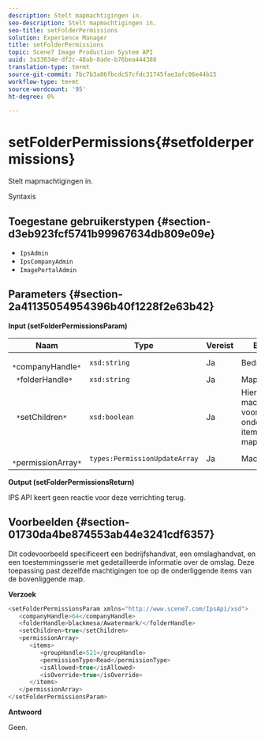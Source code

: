 ```yaml
---
description: Stelt mapmachtigingen in.
seo-description: Stelt mapmachtigingen in.
seo-title: setFolderPermissions
solution: Experience Manager
title: setFolderPermissions
topic: Scene7 Image Production System API
uuid: 3a33034e-df2c-48ab-8ade-b76bea444388
translation-type: tm+mt
source-git-commit: 7bc7b3a86fbcdc57cfdc31745fae3afc06e44b15
workflow-type: tm+mt
source-wordcount: '95'
ht-degree: 0%

---
```



# setFolderPermissions{#setfolderpermissions}

Stelt mapmachtigingen in.

Syntaxis

## Toegestane gebruikerstypen {#section-d3eb923fcf5741b99967634db809e09e}

* `IpsAdmin`
* `IpsCompanyAdmin`
* `ImagePortalAdmin`

## Parameters {#section-2a41135054954396b40f1228f2e63b42}

**Input (setFolderPermissionsParam)**

| Naam | Type | Vereist | Beschrijving |
|---|---|---|---|
| ` *`companyHandle`*` | `xsd:string` | Ja | Bedrijfshandgreep. |
| ` *`folderHandle`*` | `xsd:string` | Ja | Mapgreep. |
| ` *`setChildren`*` | `xsd:boolean` | Ja | Hiermee stelt u machtigingen in voor onderliggende items die tot de map behoren. |
| ` *`permissionArray`*` | `types:PermissionUpdateArray` | Ja | Machtigingenarray. |

**Output (setFolderPermissionsReturn)**

IPS API keert geen reactie voor deze verrichting terug.

## Voorbeelden {#section-01730da4be874553ab44e3241cdf6357}

Dit codevoorbeeld specificeert een bedrijfshandvat, een omslaghandvat, en een toestemmingsserie met gedetailleerde informatie over de omslag. Deze toepassing past dezelfde machtigingen toe op de onderliggende items van de bovenliggende map.

**Verzoek**

```java
<setFolderPermissionsParam xmlns="http://www.scene7.com/IpsApi/xsd">
   <companyHandle>64</companyHandle>
   <folderHandle>blackmesa/Awatermark/</folderHandle>
   <setChildren>true</setChildren>
   <permissionArray>
      <items>
         <groupHandle>521</groupHandle>
         <permissionType>Read</permissionType>
         <isAllowed>true</isAllowed>
         <isOverride>true</isOverride>
      </items>
   </permissionArray>
</setFolderPermissionsParam>
```

**Antwoord**

Geen.

